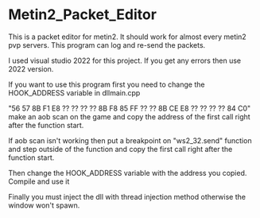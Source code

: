 # Metin2_Packet_Editor


This is a packet editor for metin2. It should work for almost every metin2 pvp servers. This program can log and re-send the packets.

I used visual studio 2022 for this project. If you get any errors then use 2022 version.

If you want to use this program first you need to change the HOOK_ADDRESS variable in dllmain.cpp

"56 57 8B F1 E8 ?? ?? ?? ?? 8B F8 85 FF ?? ?? 8B CE E8 ?? ?? ?? ?? 84 C0"  make an aob scan on the game and copy the address of the first call right after the function start.

If aob scan isn't working then put a breakpoint on "ws2_32.send" function and step outside of the function and copy the first call right after the function start.


Then change the HOOK_ADDRESS variable with the address you copied. Compile and use it

Finally you must inject the dll with thread injection method otherwise the window won't spawn.
